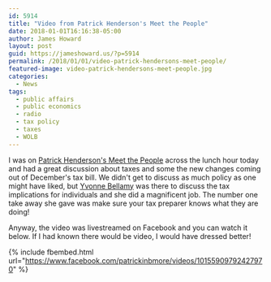 ```yaml
---
id: 5914
title: "Video from Patrick Henderson's Meet the People"
date: 2018-01-01T16:16:38-05:00
author: James Howard
layout: post
guid: https://jameshoward.us/?p=5914
permalink: /2018/01/01/video-patrick-hendersons-meet-people/
featured-image: video-patrick-hendersons-meet-people.jpg
categories:
  - News
tags:
  - public affairs
  - public economics
  - radio
  - tax policy
  - taxes
  - WOLB
---
```

I was on [Patrick Henderson's Meet the
People](https://www.facebook.com/factorph) across the lunch hour
today and had a great discussion about taxes and some the new changes
coming out of December's tax bill.  We didn't get to discuss as
much policy as one might have liked, but [Yvonne
Bellamy](https://www.facebook.com/bellamytaxservices/about/) was
there to discuss the tax implications for individuals and she did
a magnificent job.  The number one take away she gave was make sure
your tax preparer knows what they are doing!

Anyway, the video was livestreamed on Facebook and you can watch
it below.  If I had known there would be video, I would have dressed
better!

{% include fbembed.html url="https://www.facebook.com/patrickinbmore/videos/10155909792427970" %}
